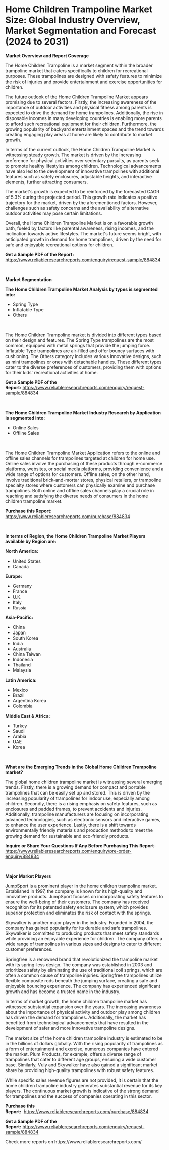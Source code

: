 <p><h1>Home Children Trampoline Market Size: Global Industry Overview, Market Segmentation and Forecast (2024 to 2031)</h1></p><p><strong>Market Overview and Report Coverage</strong></p>
<p><p>The Home Children Trampoline is a market segment within the broader trampoline market that caters specifically to children for recreational purposes. These trampolines are designed with safety features to minimize the risk of injuries and provide entertainment and exercise opportunities for children.</p><p>The future outlook of the Home Children Trampoline Market appears promising due to several factors. Firstly, the increasing awareness of the importance of outdoor activities and physical fitness among parents is expected to drive the demand for home trampolines. Additionally, the rise in disposable incomes in many developing countries is enabling more parents to afford such recreational equipment for their children. Furthermore, the growing popularity of backyard entertainment spaces and the trend towards creating engaging play areas at home are likely to contribute to market growth.</p><p>In terms of the current outlook, the Home Children Trampoline Market is witnessing steady growth. The market is driven by the increasing preference for physical activities over sedentary pursuits, as parents seek to promote healthy lifestyles among children. Technological advancements have also led to the development of innovative trampolines with additional features such as safety enclosures, adjustable heights, and interactive elements, further attracting consumers.</p><p>The market's growth is expected to be reinforced by the forecasted CAGR of 5.3% during the projected period. This growth rate indicates a positive trajectory for the market, driven by the aforementioned factors. However, challenges such as safety concerns and the availability of alternative outdoor activities may pose certain limitations.</p><p>Overall, the Home Children Trampoline Market is on a favorable growth path, fueled by factors like parental awareness, rising incomes, and the inclination towards active lifestyles. The market's future seems bright, with anticipated growth in demand for home trampolines, driven by the need for safe and enjoyable recreational options for children.</p></p>
<p><strong>Get a Sample PDF of the Report:</strong> <a href="https://www.reliableresearchreports.com/enquiry/request-sample/884834">https://www.reliableresearchreports.com/enquiry/request-sample/884834</a></p>
<p>&nbsp;</p>
<p><strong>Market Segmentation</strong></p>
<p><strong>The Home Children Trampoline Market Analysis by types is segmented into:</strong></p>
<p><ul><li>Spring Type</li><li>Inflatable Type</li><li>Others</li></ul></p>
<p>&nbsp;</p>
<p><p>The Home Children Trampoline market is divided into different types based on their design and features. The Spring Type trampolines are the most common, equipped with metal springs that provide the jumping force. Inflatable Type trampolines are air-filled and offer bouncy surfaces with cushioning. The Others category includes various innovative designs, such as mini trampolines or ones with detachable handles. These different types cater to the diverse preferences of customers, providing them with options for their kids' recreational activities at home.</p></p>
<p><strong>Get a Sample PDF of the Report:</strong>&nbsp;<a href="https://www.reliableresearchreports.com/enquiry/request-sample/884834">https://www.reliableresearchreports.com/enquiry/request-sample/884834</a></p>
<p>&nbsp;</p>
<p><strong>The Home Children Trampoline Market Industry Research by Application is segmented into:</strong></p>
<p><ul><li>Online Sales</li><li>Offline Sales</li></ul></p>
<p>&nbsp;</p>
<p><p>The Home Children Trampoline Market Application refers to the online and offline sales channels for trampolines targeted at children for home use. Online sales involve the purchasing of these products through e-commerce platforms, websites, or social media platforms, providing convenience and a wide range of options for customers. Offline sales, on the other hand, involve traditional brick-and-mortar stores, physical retailers, or trampoline specialty stores where customers can physically examine and purchase trampolines. Both online and offline sales channels play a crucial role in reaching and satisfying the diverse needs of consumers in the home children trampoline market.</p></p>
<p><strong>Purchase this Report:</strong>&nbsp; <a href="https://www.reliableresearchreports.com/purchase/884834">https://www.reliableresearchreports.com/purchase/884834</a></p>
<p>&nbsp;</p>
<p><strong>In terms of Region, the Home Children Trampoline Market Players available by Region are:</strong></p>
<p>
    <p> <strong> North America: </strong>
        <ul>
            <li>United States</li>
            <li>Canada</li>
        </ul>
        </p> 
    <p> <strong> Europe: </strong>
        <ul>
            <li>Germany</li>
            <li>France</li>
            <li>U.K.</li>
            <li>Italy</li>
            <li>Russia</li>
        </ul>
        </p> 
    <p> <strong> Asia-Pacific: </strong>
        <ul>
            <li>China</li>
            <li>Japan</li>
            <li>South Korea</li>
            <li>India</li>
            <li>Australia</li>
            <li>China Taiwan</li>
            <li>Indonesia</li>
            <li>Thailand</li>
            <li>Malaysia</li>
        </ul>
        </p> 
    <p> <strong> Latin America: </strong>
        <ul>
            <li>Mexico</li>
            <li>Brazil</li>
            <li>Argentina Korea</li>
            <li>Colombia</li>
        </ul>
        </p> 
    <p> <strong> Middle East & Africa: </strong>
        <ul>
            <li>Turkey</li>
            <li>Saudi</li>
            <li>Arabia</li>
            <li>UAE</li>
            <li>Korea</li>
        </ul>
    </p>
    </p>
<p>&nbsp;</p>
<p><strong>What are the Emerging Trends in the Global Home Children Trampoline market?</strong></p>
<p><p>The global home children trampoline market is witnessing several emerging trends. Firstly, there is a growing demand for compact and portable trampolines that can be easily set up and stored. This is driven by the increasing popularity of trampolines for indoor use, especially among children. Secondly, there is a rising emphasis on safety features, such as enclosures and padded frames, to prevent accidents and injuries. Additionally, trampoline manufacturers are focusing on incorporating advanced technologies, such as electronic sensors and interactive games, to enhance the user experience. Lastly, there is a shift towards environmentally friendly materials and production methods to meet the growing demand for sustainable and eco-friendly products.</p></p>
<p><strong>Inquire or Share Your Questions If Any Before Purchasing This Report</strong>- <a href="https://www.reliableresearchreports.com/enquiry/pre-order-enquiry/884834">https://www.reliableresearchreports.com/enquiry/pre-order-enquiry/884834</a></p>
<p>&nbsp;</p>
<p><strong>Major Market Players</strong></p>
<p><p>JumpSport is a prominent player in the home children trampoline market. Established in 1997, the company is known for its high-quality and innovative products. JumpSport focuses on incorporating safety features to ensure the well-being of their customers. The company has received recognition for its patented safety enclosure system, which provides superior protection and eliminates the risk of contact with the springs.</p><p>Skywalker is another major player in the industry. Founded in 2004, the company has gained popularity for its durable and safe trampolines. Skywalker is committed to producing products that meet safety standards while providing an enjoyable experience for children. The company offers a wide range of trampolines in various sizes and designs to cater to different customer preferences.</p><p>Springfree is a renowned brand that revolutionized the trampoline market with its spring-less design. The company was established in 2003 and prioritizes safety by eliminating the use of traditional coil springs, which are often a common cause of trampoline injuries. Springfree trampolines utilize flexible composite rods beneath the jumping surface, creating a safe and enjoyable bouncing experience. The company has experienced significant growth and has become a trusted name in the industry.</p><p>In terms of market growth, the home children trampoline market has witnessed substantial expansion over the years. The increasing awareness about the importance of physical activity and outdoor play among children has driven the demand for trampolines. Additionally, the market has benefited from technological advancements that have resulted in the development of safer and more innovative trampoline designs.</p><p>The market size of the home children trampoline industry is estimated to be in the billions of dollars globally. With the rising popularity of trampolines as a form of entertainment and exercise, numerous companies have entered the market. Plum Products, for example, offers a diverse range of trampolines that cater to different age groups, ensuring a wide customer base. Similarly, Vuly and Skywalker have also gained a significant market share by providing high-quality trampolines with robust safety features.</p><p>While specific sales revenue figures are not provided, it is certain that the home children trampoline industry generates substantial revenue for its key players. The continuous market growth is indicative of the strong demand for trampolines and the success of companies operating in this sector.</p></p>
<p><strong>Purchase this Report:</strong>&nbsp;&nbsp;<a href="https://www.reliableresearchreports.com/purchase/884834">https://www.reliableresearchreports.com/purchase/884834</a></p>
<p></p>
<p><strong>Get a Sample PDF of the Report:</strong>&nbsp;<a href="https://www.reliableresearchreports.com/enquiry/request-sample/884834">https://www.reliableresearchreports.com/enquiry/request-sample/884834</a></p>
<p>Check more reports on https://www.reliableresearchreports.com/</p>